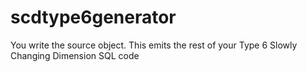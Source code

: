 # scdtype6generator
You write the source object. This emits the rest of your Type 6 Slowly Changing Dimension SQL code
